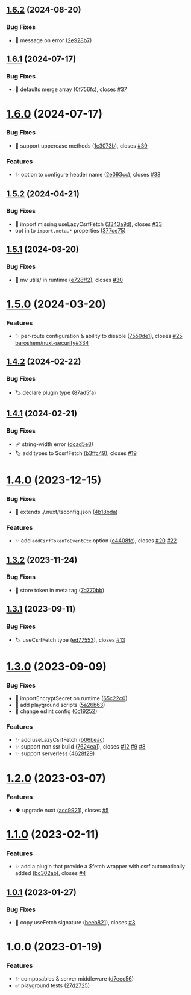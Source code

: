 ## [1.6.2](https://github.com/Morgbn/nuxt-csurf/compare/v1.6.1...v1.6.2) (2024-08-20)


### Bug Fixes

* :art: message on error ([2e928b7](https://github.com/Morgbn/nuxt-csurf/commit/2e928b79fc4c51c15f71c4606e01616d0bf43b7e))

## [1.6.1](https://github.com/morgbn/nuxt-csurf/compare/v1.6.0...v1.6.1) (2024-07-17)


### Bug Fixes

* :bug: defaults merge array ([0f756fc](https://github.com/morgbn/nuxt-csurf/commit/0f756fcdf15f4df3a60761ab5e67d1c110591474)), closes [#37](https://github.com/morgbn/nuxt-csurf/issues/37)

# [1.6.0](https://github.com/morgbn/nuxt-csurf/compare/v1.5.2...v1.6.0) (2024-07-17)


### Bug Fixes

* :bug: support uppercase methods ([1c3073b](https://github.com/morgbn/nuxt-csurf/commit/1c3073b5242214a0acd759eb0f2fe8d7cef82333)), closes [#39](https://github.com/morgbn/nuxt-csurf/issues/39)


### Features

* :sparkles: option to configure header name ([2e093cc](https://github.com/morgbn/nuxt-csurf/commit/2e093cc755b45e026c90cda7b96c9cf8a3d29388)), closes [#38](https://github.com/morgbn/nuxt-csurf/issues/38)

## [1.5.2](https://github.com/morgbn/nuxt-csurf/compare/v1.5.1...v1.5.2) (2024-04-21)


### Bug Fixes

* :bug: import missing useLazyCsrfFetch ([3343a9d](https://github.com/morgbn/nuxt-csurf/commit/3343a9d29fc1855e76a14710b721507e6586a6bd)), closes [#33](https://github.com/morgbn/nuxt-csurf/issues/33)
* opt in to `import.meta.*` properties ([377ce75](https://github.com/morgbn/nuxt-csurf/commit/377ce75af64de762912e9bb2977dfc5e41ecfc44))

## [1.5.1](https://github.com/morgbn/nuxt-csurf/compare/v1.5.0...v1.5.1) (2024-03-20)


### Bug Fixes

* :truck: mv utils/ in runtime ([e728ff2](https://github.com/morgbn/nuxt-csurf/commit/e728ff22db2d13f4deca2637193aba01824daedb)), closes [#30](https://github.com/morgbn/nuxt-csurf/issues/30)

# [1.5.0](https://github.com/morgbn/nuxt-csurf/compare/v1.4.2...v1.5.0) (2024-03-20)


### Features

* :sparkles: per-route configuration & ability to disable ([7550de1](https://github.com/morgbn/nuxt-csurf/commit/7550de143af2910a6b0df1db429dd67236ff4f60)), closes [#25](https://github.com/morgbn/nuxt-csurf/issues/25) [baroshem/nuxt-security#334](https://github.com/baroshem/nuxt-security/issues/334)

## [1.4.2](https://github.com/morgbn/nuxt-csurf/compare/v1.4.1...v1.4.2) (2024-02-22)


### Bug Fixes

* :label: declare plugin type ([87ad5fa](https://github.com/morgbn/nuxt-csurf/commit/87ad5fafd85312086f454577c8925e2b8f13f73c))

## [1.4.1](https://github.com/morgbn/nuxt-csurf/compare/v1.4.0...v1.4.1) (2024-02-21)


### Bug Fixes

* :adhesive_bandage: string-width error ([dcad5e8](https://github.com/morgbn/nuxt-csurf/commit/dcad5e88f70883161c92fe485cfa26f08093768f))
* :label: add types to $csrfFetch ([b3ffc49](https://github.com/morgbn/nuxt-csurf/commit/b3ffc490f488f55340afdefadc1ffcdc6bcaed00)), closes [#19](https://github.com/morgbn/nuxt-csurf/issues/19)

# [1.4.0](https://github.com/morgbn/nuxt-csurf/compare/v1.3.2...v1.4.0) (2023-12-15)


### Bug Fixes

* :rotating_light: extends ./.nuxt/tsconfig.json ([4b18bda](https://github.com/morgbn/nuxt-csurf/commit/4b18bda72f44ed3872293ea6353e39ec00827363))


### Features

* :sparkles: add `addCsrfTokenToEventCtx` option ([e4408fc](https://github.com/morgbn/nuxt-csurf/commit/e4408fc7d2e77b1be9746818d76ae86ad4e0f42f)), closes [#20](https://github.com/morgbn/nuxt-csurf/issues/20) [#22](https://github.com/morgbn/nuxt-csurf/issues/22)

## [1.3.2](https://github.com/morgbn/nuxt-csurf/compare/v1.3.1...v1.3.2) (2023-11-24)


### Bug Fixes

* :art: store token in meta tag ([7d770bb](https://github.com/morgbn/nuxt-csurf/commit/7d770bb6102c353158115feb5e05b313bd7ee59d))

## [1.3.1](https://github.com/morgbn/nuxt-csurf/compare/v1.3.0...v1.3.1) (2023-09-11)


### Bug Fixes

* :label: useCsrfFetch type ([ed77553](https://github.com/morgbn/nuxt-csurf/commit/ed7755398a70af52a835c106c019c1d7965c2fdf)), closes [#13](https://github.com/morgbn/nuxt-csurf/issues/13)

# [1.3.0](https://github.com/morgbn/nuxt-csurf/compare/v1.2.0...v1.3.0) (2023-09-09)


### Bug Fixes

* :bug: importEncryptSecret on runtime ([65c22c0](https://github.com/morgbn/nuxt-csurf/commit/65c22c0a358bdb16730c2080ed75f9d42288874c))
* :hammer: add playground scripts ([5a26b63](https://github.com/morgbn/nuxt-csurf/commit/5a26b633ec13f70c437be4162ac231ab6f201941))
* :rotating_light: change eslint config ([0c19252](https://github.com/morgbn/nuxt-csurf/commit/0c192525140bc94673a671df3808dc5165712bd2))


### Features

* :sparkles: add useLazyCsrfFetch ([b06beac](https://github.com/morgbn/nuxt-csurf/commit/b06beac48c3aaa5f581d40e2b955a28a34d036f8))
* :sparkles: support non ssr build ([7624ea1](https://github.com/morgbn/nuxt-csurf/commit/7624ea1acb8943fc158626c767093ae59a0a2663)), closes [#12](https://github.com/morgbn/nuxt-csurf/issues/12) [#9](https://github.com/morgbn/nuxt-csurf/issues/9) [#8](https://github.com/morgbn/nuxt-csurf/issues/8)
* :sparkles: support serverless ([4628f29](https://github.com/morgbn/nuxt-csurf/commit/4628f29d78cc17d668b0be68f5609f9b8fd121c6))

# [1.2.0](https://github.com/morgbn/nuxt-csurf/compare/v1.1.0...v1.2.0) (2023-03-07)


### Features

* :arrow_up: upgrade nuxt ([acc9921](https://github.com/morgbn/nuxt-csurf/commit/acc9921e304b91f079180a265a9a47b45afcd699)), closes [#5](https://github.com/morgbn/nuxt-csurf/issues/5)

# [1.1.0](https://github.com/morgbn/nuxt-csurf/compare/v1.0.1...v1.1.0) (2023-02-11)


### Features

* :sparkles: add a plugin that provide a $fetch wrapper with csrf automatically added ([bc302ab](https://github.com/morgbn/nuxt-csurf/commit/bc302ab293b0cbaca21786a2dfbf71dab7c9c957)), closes [#4](https://github.com/morgbn/nuxt-csurf/issues/4)

## [1.0.1](https://github.com/morgbn/nuxt-csurf/compare/v1.0.0...v1.0.1) (2023-01-27)


### Bug Fixes

* :art: copy useFetch signature ([beeb821](https://github.com/morgbn/nuxt-csurf/commit/beeb821890c68e2d3c63a42574ce85f8b6717615)), closes [#3](https://github.com/morgbn/nuxt-csurf/issues/3)

# 1.0.0 (2023-01-19)


### Features

* :sparkles: composables & server middleware ([d7eec56](https://github.com/morgbn/nuxt-csurf/commit/d7eec5653b5c221384452d539ca1339693328532))
* :white_check_mark: playground tests ([27d2725](https://github.com/morgbn/nuxt-csurf/commit/27d27252e0da17fe65d79e592d683564c4f95f90))
